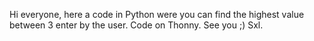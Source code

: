 Hi everyone, here a code in Python were you can find the highest value between 3 enter by the user.
Code on Thonny.
See you ;)
Sxl.
